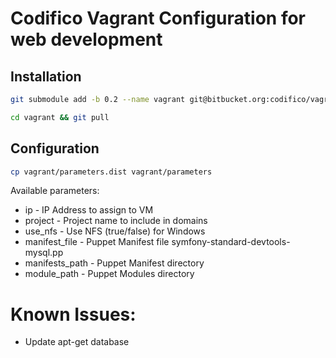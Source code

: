 Codifico Vagrant Configuration for web development
==================================================

Installation
------------

```bash
git submodule add -b 0.2 --name vagrant git@bitbucket.org:codifico/vagrantconfiguration.git vagrant
```

```bash
cd vagrant && git pull
```

Configuration
-------------
```bash
cp vagrant/parameters.dist vagrant/parameters
```

Available parameters:

* ip - IP Address to assign to VM
* project - Project name to include in domains
* use_nfs - Use NFS (true/false) for Windows
* manifest_file - Puppet Manifest file symfony-standard-devtools-mysql.pp
* manifests_path - Puppet Manifest directory
* module_path - Puppet Modules directory

Known Issues:
=============

- Update apt-get database
